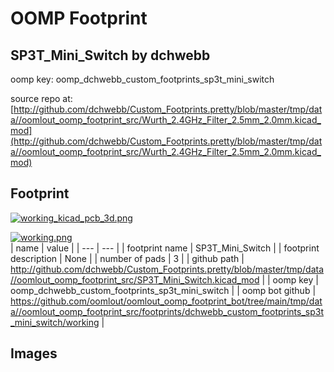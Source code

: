 # OOMP Footprint  
## SP3T_Mini_Switch  by dchwebb  
  
oomp key: oomp_dchwebb_custom_footprints_sp3t_mini_switch  
  
source repo at: [http://github.com/dchwebb/Custom_Footprints.pretty/blob/master/tmp/data//oomlout_oomp_footprint_src/Wurth_2.4GHz_Filter_2.5mm_2.0mm.kicad_mod](http://github.com/dchwebb/Custom_Footprints.pretty/blob/master/tmp/data//oomlout_oomp_footprint_src/Wurth_2.4GHz_Filter_2.5mm_2.0mm.kicad_mod)  
## Footprint  
  
[![working_kicad_pcb_3d.png](working_kicad_pcb_3d_600.png)](working_kicad_pcb_3d.png)  
  
[![working.png](working_600.png)](working.png)  
| name | value | 
| --- | --- | 
| footprint name | SP3T_Mini_Switch | 
| footprint description | None | 
| number of pads | 3 | 
| github path | http://github.com/dchwebb/Custom_Footprints.pretty/blob/master/tmp/data//oomlout_oomp_footprint_src/SP3T_Mini_Switch.kicad_mod | 
| oomp key | oomp_dchwebb_custom_footprints_sp3t_mini_switch | 
| oomp bot github | https://github.com/oomlout/oomlout_oomp_footprint_bot/tree/main/tmp/data//oomlout_oomp_footprint_src/footprints/dchwebb_custom_footprints_sp3t_mini_switch/working | 
## Images  
